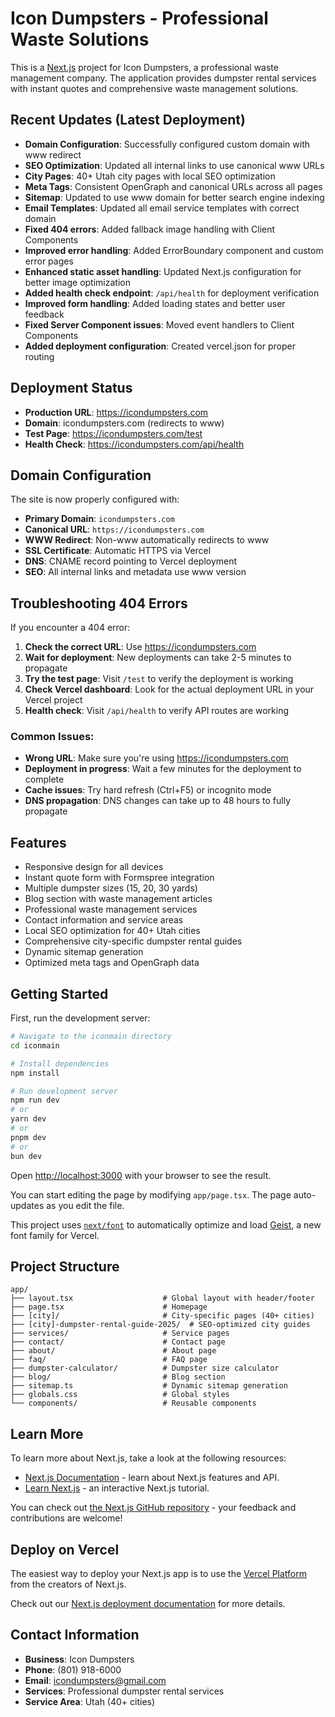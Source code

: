# Icon Dumpsters - Professional Waste Solutions

This is a [Next.js](https://nextjs.org) project for Icon Dumpsters, a professional waste management company. The application provides dumpster rental services with instant quotes and comprehensive waste management solutions.

## Recent Updates (Latest Deployment)

- **Domain Configuration**: Successfully configured custom domain with www redirect
- **SEO Optimization**: Updated all internal links to use canonical www URLs
- **City Pages**: 40+ Utah city pages with local SEO optimization
- **Meta Tags**: Consistent OpenGraph and canonical URLs across all pages
- **Sitemap**: Updated to use www domain for better search engine indexing
- **Email Templates**: Updated all email service templates with correct domain
- **Fixed 404 errors**: Added fallback image handling with Client Components
- **Improved error handling**: Added ErrorBoundary component and custom error pages
- **Enhanced static asset handling**: Updated Next.js configuration for better image optimization
- **Added health check endpoint**: `/api/health` for deployment verification
- **Improved form handling**: Added loading states and better user feedback
- **Fixed Server Component issues**: Moved event handlers to Client Components
- **Added deployment configuration**: Created vercel.json for proper routing

## Deployment Status

- **Production URL**: https://icondumpsters.com
- **Domain**: icondumpsters.com (redirects to www)
- **Test Page**: https://icondumpsters.com/test
- **Health Check**: https://icondumpsters.com/api/health

## Domain Configuration

The site is now properly configured with:
- **Primary Domain**: `icondumpsters.com`
- **Canonical URL**: `https://icondumpsters.com`
- **WWW Redirect**: Non-www automatically redirects to www
- **SSL Certificate**: Automatic HTTPS via Vercel
- **DNS**: CNAME record pointing to Vercel deployment
- **SEO**: All internal links and metadata use www version

## Troubleshooting 404 Errors

If you encounter a 404 error:

1. **Check the correct URL**: Use https://icondumpsters.com
2. **Wait for deployment**: New deployments can take 2-5 minutes to propagate
3. **Try the test page**: Visit `/test` to verify the deployment is working
4. **Check Vercel dashboard**: Look for the actual deployment URL in your Vercel project
5. **Health check**: Visit `/api/health` to verify API routes are working

### Common Issues:
- **Wrong URL**: Make sure you're using https://icondumpsters.com
- **Deployment in progress**: Wait a few minutes for the deployment to complete
- **Cache issues**: Try hard refresh (Ctrl+F5) or incognito mode
- **DNS propagation**: DNS changes can take up to 48 hours to fully propagate

## Features

- Responsive design for all devices
- Instant quote form with Formspree integration
- Multiple dumpster sizes (15, 20, 30 yards)
- Blog section with waste management articles
- Professional waste management services
- Contact information and service areas
- Local SEO optimization for 40+ Utah cities
- Comprehensive city-specific dumpster rental guides
- Dynamic sitemap generation
- Optimized meta tags and OpenGraph data

## Getting Started

First, run the development server:

```bash
# Navigate to the iconmain directory
cd iconmain

# Install dependencies
npm install

# Run development server
npm run dev
# or
yarn dev
# or
pnpm dev
# or
bun dev
```

Open [http://localhost:3000](http://localhost:3000) with your browser to see the result.

You can start editing the page by modifying `app/page.tsx`. The page auto-updates as you edit the file.

This project uses [`next/font`](https://nextjs.org/docs/app/building-your-application/optimizing/fonts) to automatically optimize and load [Geist](https://vercel.com/font), a new font family for Vercel.

## Project Structure

```
app/
├── layout.tsx                    # Global layout with header/footer
├── page.tsx                      # Homepage
├── [city]/                       # City-specific pages (40+ cities)
├── [city]-dumpster-rental-guide-2025/  # SEO-optimized city guides
├── services/                     # Service pages
├── contact/                      # Contact page
├── about/                        # About page
├── faq/                          # FAQ page
├── dumpster-calculator/          # Dumpster size calculator
├── blog/                         # Blog section
├── sitemap.ts                    # Dynamic sitemap generation
├── globals.css                   # Global styles
└── components/                   # Reusable components
```

## Learn More

To learn more about Next.js, take a look at the following resources:

- [Next.js Documentation](https://nextjs.org/docs) - learn about Next.js features and API.
- [Learn Next.js](https://nextjs.org/learn) - an interactive Next.js tutorial.

You can check out [the Next.js GitHub repository](https://github.com/vercel/next.js) - your feedback and contributions are welcome!

## Deploy on Vercel

The easiest way to deploy your Next.js app is to use the [Vercel Platform](https://vercel.com/new?utm_medium=default-template&filter=next.js&utm_source=create-next-app&utm_campaign=create-next-app-readme) from the creators of Next.js.

Check out our [Next.js deployment documentation](https://nextjs.org/docs/app/building-your-application/deploying) for more details.

## Contact Information

- **Business**: Icon Dumpsters
- **Phone**: (801) 918-6000
- **Email**: icondumpsters@gmail.com
- **Services**: Professional dumpster rental services
- **Service Area**: Utah (40+ cities)
